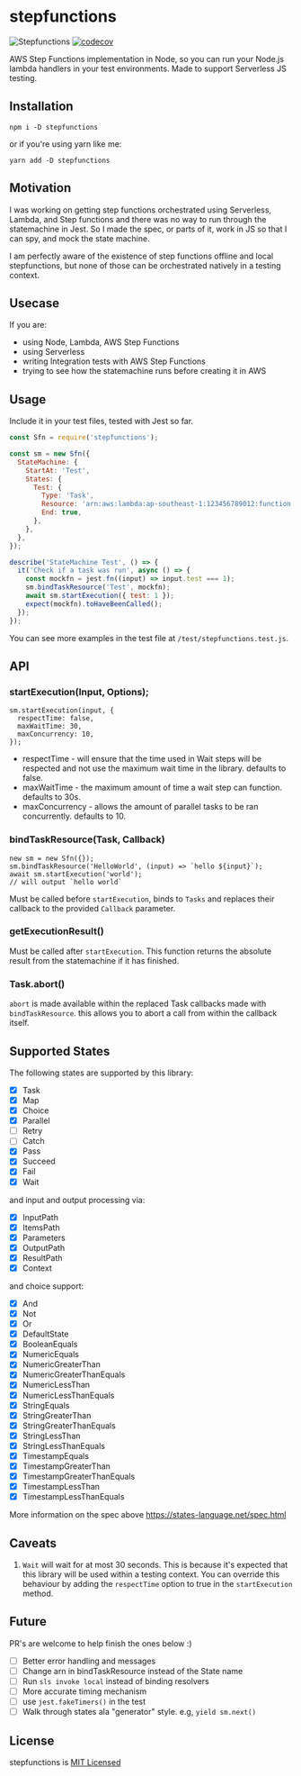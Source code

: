 # stepfunctions

![Stepfunctions](https://github.com/jamoy/stepfunctions/workflows/Stepfunctions/badge.svg)
[![codecov](https://codecov.io/gh/jamoy/stepfunctions/branch/master/graph/badge.svg)](https://codecov.io/gh/jamoy/stepfunctions)

AWS Step Functions implementation in Node, so you can run your Node.js lambda handlers in your test environments. Made to support Serverless JS testing.

## Installation

```
npm i -D stepfunctions
```

or if you're using yarn like me:

```
yarn add -D stepfunctions
```

## Motivation

I was working on getting step functions orchestrated using Serverless, Lambda, and Step functions and there was no way to run through the statemachine in Jest. So I made the spec, or parts of it, work in JS so that I can spy, and mock the state machine.

I am perfectly aware of the existence of step functions offline and local stepfunctions, but none of those can be orchestrated natively in a testing context.

## Usecase

If you are:

- using Node, Lambda, AWS Step Functions
- using Serverless
- writing Integration tests with AWS Step Functions
- trying to see how the statemachine runs before creating it in AWS

## Usage

Include it in your test files, tested with Jest so far.

```js
const Sfn = require('stepfunctions');

const sm = new Sfn({
  StateMachine: {
    StartAt: 'Test',
    States: {
      Test: {
        Type: 'Task',
        Resource: 'arn:aws:lambda:ap-southeast-1:123456789012:function:test',
        End: true,
      },
    },
  },
});

describe('StateMachine Test', () => {
  it('Check if a task was run', async () => {
    const mockfn = jest.fn((input) => input.test === 1);
    sm.bindTaskResource('Test', mockfn);
    await sm.startExecution({ test: 1 });
    expect(mockfn).toHaveBeenCalled();
  });
});
```

You can see more examples in the test file at `/test/stepfunctions.test.js`.

## API

### startExecution(Input, Options);

```
sm.startExecution(input, {
  respectTime: false,
  maxWaitTime: 30,
  maxConcurrency: 10,
});
```

- respectTime - will ensure that the time used in Wait steps will be respected and not use the maximum
  wait time in the library. defaults to false.
- maxWaitTime - the maximum amount of time a wait step can function. defaults to 30s.
- maxConcurrency - allows the amount of parallel tasks to be ran concurrently. defaults to 10.

### bindTaskResource(Task, Callback)

```
new sm = new Sfn({});
sm.bindTaskResource('HelloWorld', (input) => `hello ${input}`);
await sm.startExecution('world');
// will output `hello world`
```

Must be called before `startExecution`, binds to `Tasks` and replaces their callback to the provided `Callback` parameter.

### getExecutionResult()

Must be called after `startExecution`. This function returns the absolute result from the statemachine if it has finished.

### Task.abort()

`abort` is made available within the replaced Task callbacks made with `bindTaskResource`. this allows you to abort a call
from within the callback itself.

## Supported States

The following states are supported by this library:

- [x] Task
- [x] Map
- [x] Choice
- [x] Parallel
- [ ] Retry
- [ ] Catch
- [x] Pass
- [x] Succeed
- [x] Fail
- [x] Wait

and input and output processing via:

- [x] InputPath
- [x] ItemsPath
- [x] Parameters
- [x] OutputPath
- [x] ResultPath
- [x] Context

and choice support:

- [x] And
- [x] Not
- [x] Or
- [x] DefaultState
- [x] BooleanEquals
- [x] NumericEquals
- [x] NumericGreaterThan
- [x] NumericGreaterThanEquals
- [x] NumericLessThan
- [x] NumericLessThanEquals
- [x] StringEquals
- [x] StringGreaterThan
- [x] StringGreaterThanEquals
- [x] StringLessThan
- [x] StringLessThanEquals
- [x] TimestampEquals
- [x] TimestampGreaterThan
- [x] TimestampGreaterThanEquals
- [x] TimestampLessThan
- [x] TimestampLessThanEquals

More information on the spec above https://states-language.net/spec.html

## Caveats

1. `Wait` will wait for at most 30 seconds. This is because it's expected that this library
   will be used within a testing context. You can override this behaviour by adding the `respectTime` option to true in the `startExecution` method.

## Future

PR's are welcome to help finish the ones below :)

- [ ] Better error handling and messages
- [ ] Change arn in bindTaskResource instead of the State name
- [ ] Run `sls invoke local` instead of binding resolvers
- [ ] More accurate timing mechanism
- [ ] use `jest.fakeTimers()` in the test
- [ ] Walk through states ala "generator" style. e.g, `yield sm.next()`

## License

stepfunctions is [MIT Licensed](LICENSE)
